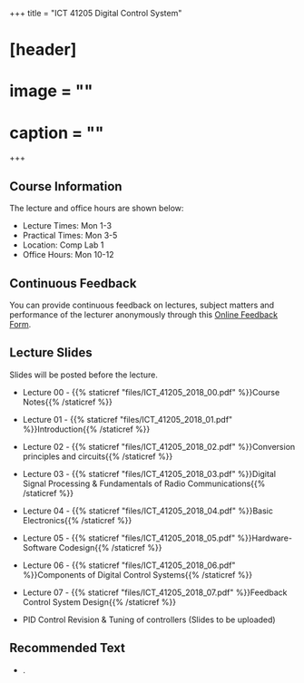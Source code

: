 +++
title = "ICT 41205 Digital Control System"

# [header]
# image = ""
# caption = ""
+++

## Course Information
The lecture and office hours are shown below:

- Lecture Times: Mon 1-3
- Practical Times: Mon 3-5
- Location: Comp Lab 1
- Office Hours: Mon 10-12

## Continuous Feedback
You can provide continuous feedback on lectures, subject matters and performance of the lecturer anonymously through this [Online Feedback Form](https://goo.gl/forms/vrR6H2vzZdqClGZr2).
 
## Lecture Slides
Slides will be posted before the lecture.

- Lecture 00 - {{% staticref "files/ICT_41205_2018_00.pdf" %}}Course Notes{{% /staticref %}}

- Lecture 01 - {{% staticref "files/ICT_41205_2018_01.pdf" %}}Introduction{{% /staticref %}}

- Lecture 02 - {{% staticref "files/ICT_41205_2018_02.pdf" %}}Conversion principles and circuits{{% /staticref %}}

- Lecture 03 - {{% staticref "files/ICT_41205_2018_03.pdf" %}}Digital Signal Processing & Fundamentals of Radio Communications{{% /staticref %}}

- Lecture 04 - {{% staticref "files/ICT_41205_2018_04.pdf" %}}Basic Electronics{{% /staticref %}}

- Lecture 05 - {{% staticref "files/ICT_41205_2018_05.pdf" %}}Hardware-Software Codesign{{% /staticref %}}

- Lecture 06 - {{% staticref "files/ICT_41205_2018_06.pdf" %}}Components of Digital Control Systems{{% /staticref %}}

- Lecture 07 - {{% staticref "files/ICT_41205_2018_07.pdf" %}}Feedback Control System Design{{% /staticref %}}

- PID Control Revision & Tuning of controllers (Slides to be uploaded)

## Recommended Text

- .
